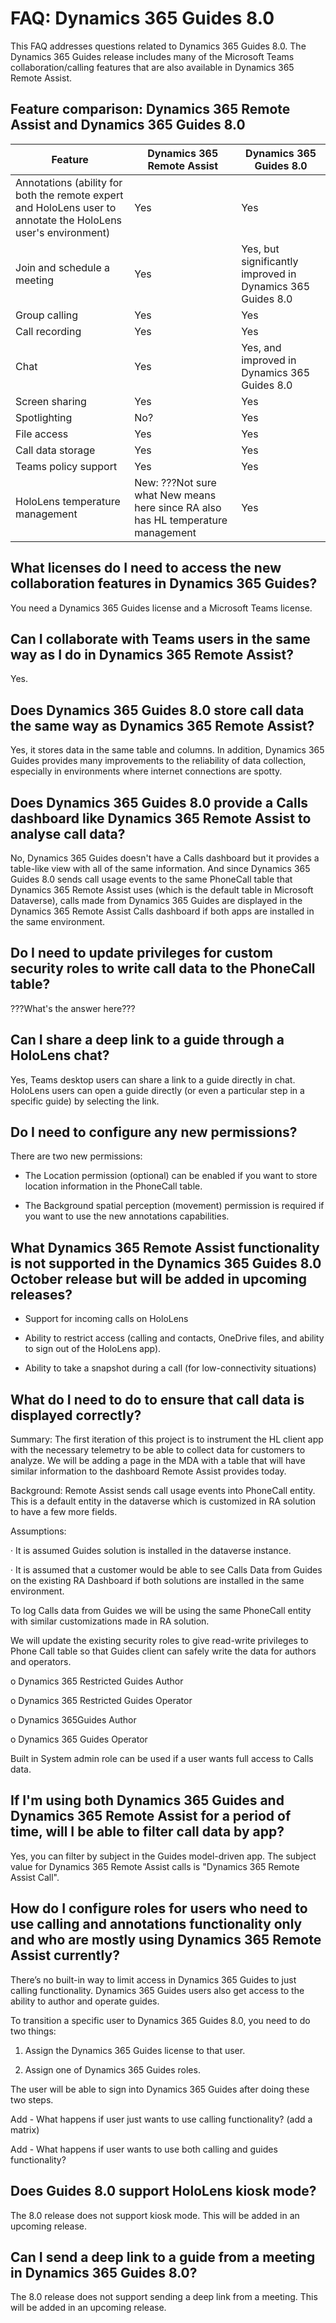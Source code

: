 
# FAQ: Dynamics 365 Guides 8.0

This FAQ addresses questions related to Dynamics 365 Guides 8.0. The Dynamics 365 Guides release includes many of the Microsoft Teams collaboration/calling features that are also available in Dynamics 365 Remote Assist.  

## Feature comparison: Dynamics 365 Remote Assist and Dynamics 365 Guides 8.0

|Feature|Dynamics 365 Remote Assist|Dynamics 365 Guides 8.0|
|-------------------------------------|-------------------------------------|-------------------------------------|
|Annotations (ability for both the remote expert and HoloLens user to annotate the HoloLens user's environment)| Yes| Yes|
|Join and schedule a meeting| Yes| Yes, but significantly improved in Dynamics 365 Guides 8.0|
|Group calling| Yes| Yes|
|Call recording| Yes| Yes|
|Chat| Yes|Yes, and improved in Dynamics 365 Guides 8.0|
|Screen sharing| Yes| Yes|
|Spotlighting| No?| Yes|
|File access| Yes| Yes|
|Call data storage| Yes| Yes|
|Teams policy support| Yes| Yes|
|HoloLens temperature management| New: ???Not sure what New means here since RA also has HL temperature management| Yes|

## What licenses do I need to access the new collaboration features in Dynamics 365 Guides?

You need a Dynamics 365 Guides license and a Microsoft Teams license.

## Can I collaborate with Teams users in the same way as I do in Dynamics 365 Remote Assist?

Yes.

## Does Dynamics 365 Guides 8.0 store call data the same way as Dynamics 365 Remote Assist?

Yes, it stores data in the same table and columns. In addition, Dynamics 365 Guides provides many improvements to the reliability of data collection, especially in environments where internet connections are spotty. 

## Does Dynamics 365 Guides 8.0 provide a Calls dashboard like Dynamics 365 Remote Assist to analyse call data?

No, Dynamics 365 Guides doesn't have a Calls dashboard but it provides a table-like view with all of the same information. And since Dynamics 365 Guides 8.0 sends call usage events to the same PhoneCall table that Dynamics 365 Remote Assist uses (which is the default table in Microsoft Dataverse), calls made from Dynamics 365 Guides are displayed in the Dynamics 365 Remote Assist Calls dashboard if both apps are installed in the same environment.

## Do I need to update privileges for custom security roles to write call data to the PhoneCall table?

???What's the answer here???

## Can I share a deep link to a guide through a HoloLens chat?

Yes, Teams desktop users can share a link to a guide directly in chat. HoloLens users can open a guide directly (or even a particular step in a specific guide) by selecting the link. 

## Do I need to configure any new permissions?

There are two new permissions: 

- The Location permission (optional) can be enabled if you want to store location information in the PhoneCall table.

- The Background spatial perception (movement) permission is required if you want to use the new annotations capabilities.

## What Dynamics 365 Remote Assist functionality is not supported in the Dynamics 365 Guides 8.0 October release but will be added in upcoming releases?

- Support for incoming calls on HoloLens

- Ability to restrict access (calling and contacts, OneDrive files, and ability to sign out of the HoloLens app). 

- Ability to take a snapshot during a call (for low-connectivity situations)

## What do I need to do to ensure that call data is displayed correctly?

Summary: The first iteration of this project is to instrument the HL client app with the necessary telemetry to be able to collect data for customers to analyze. We will be adding a page in the MDA with a table that will have similar information to the dashboard Remote Assist provides today.

Background: Remote Assist sends call usage events into PhoneCall entity. This is a default entity in the dataverse which is customized in RA solution to have a few more fields.

Assumptions:

· It is assumed Guides solution is installed in the dataverse instance.

· It is assumed that a customer would be able to see Calls Data from Guides on the existing RA Dashboard if both solutions are installed in the same environment.

To log Calls data from Guides we will be using the same PhoneCall entity with similar customizations made in RA solution.

We will update the existing security roles to give read-write privileges to Phone Call table so that Guides client can safely write the data for authors and operators.

o Dynamics 365 Restricted Guides Author

o Dynamics 365 Restricted Guides Operator

o Dynamics 365Guides Author

o Dynamics 365 Guides Operator

Built in System admin role can be used if a user wants full access to Calls data.

## If I'm using both Dynamics 365 Guides and Dynamics 365 Remote Assist for a period of time, will I be able to filter call data by app?

Yes, you can filter by subject in the Guides model-driven app. The subject value for Dynamics 365 Remote Assist calls is "Dynamics 365 Remote Assist Call".

## How do I configure roles for users who need to use calling and annotations functionality only and who are mostly using Dynamics 365 Remote Assist currently?

There’s no built-in way to limit access in Dynamics 365 Guides to just calling functionality. Dynamics 365 Guides users also get access to the ability to author and operate guides. 

To transition a specific user to Dynamics 365 Guides 8.0, you need to do two things:

1. Assign the Dynamics 365 Guides license to that user.

2. Assign one of Dynamics 365 Guides roles.

The user will be able to sign into Dynamics 365 Guides after doing these two steps.



Add - What happens if user just wants to use calling functionality? (add a matrix)

Add - What happens if user wants to use both calling and guides functionality?

## Does Guides 8.0 support HoloLens kiosk mode? 

The 8.0 release does not support kiosk mode. This will be added in an upcoming release.

## Can I send a deep link to a guide from a meeting in Dynamics 365 Guides 8.0?

The 8.0 release does not support sending a deep link from a meeting. This will be added in an upcoming release.


